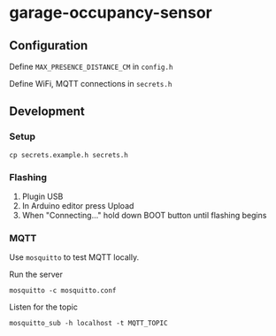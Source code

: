 # garage-occupancy-sensor

## Configuration

Define `MAX_PRESENCE_DISTANCE_CM` in `config.h`

Define WiFi, MQTT connections in `secrets.h`

## Development

### Setup

```
cp secrets.example.h secrets.h
```

### Flashing

1. Plugin USB
2. In Arduino editor press Upload
3. When "Connecting..." hold down BOOT button until flashing begins

### MQTT

Use `mosquitto` to test MQTT locally.

Run the server

```
mosquitto -c mosquitto.conf
```

Listen for the topic

```
mosquitto_sub -h localhost -t MQTT_TOPIC
```
